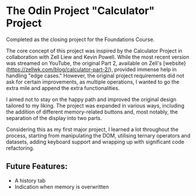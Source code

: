 # The Odin Project "Calculator" Project



Completed as the closing project for the Foundations Course.


The core concept of this project was inspired by the Calculator Project in collaboration with Zell Liew and Kevin Powell. While the most recent version was streamed on YouTube, the original Part 2, available on Zell's [website}(https://zellwk.com/blog/calculator-part-2/), provided immense help in handling "edge cases." 
However, the original project requirements did not ask for certain improvements, as multiple operations, I wanted to go the extra mile and append the extra functionalities.


I aimed not to stay on the happy path and improved the original design tailored to my liking. The project was expanded in various ways, including the addition of different memory-related buttons and, most notably, the separation of the display into two parts.


Considering this as my first major project, I learned a lot throughout the process, starting from manipulating the DOM, utilising ternary operators and datasets, adding keyboard support and wrapping up with significant code refactoring.

## Future Features: 
* A history tab
* Indication when memory is overwritten
